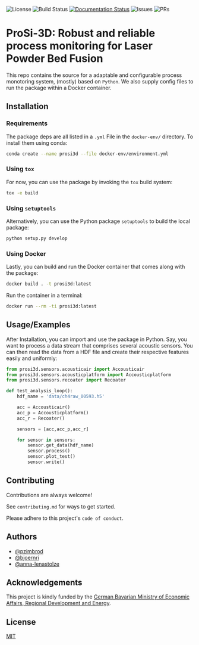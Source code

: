 ![License](https://img.shields.io/github/license/pzimbrod/prosi-3d)
![Build Status](https://img.shields.io/github/workflow/status/pzimbrod/prosi-3d/ProSi-3D)
[![Documentation Status](https://readthedocs.org/projects/prosi-3d/badge/?version=latest)](https://prosi-3d.readthedocs.io/en/latest/?badge=latest)
![Issues](https://img.shields.io/github/issues/pzimbrod/prosi-3d)
![PRs](https://img.shields.io/github/issues-pr/pzimbrod/prosi-3d)

# ProSi-3D: Robust and reliable process monitoring for Laser Powder Bed Fusion

This repo contains the source for a adaptable and configurable process monotoring system, (mostly) based on `Python`.
We also supply config files to run the package within a Docker container.

## Installation

### Requirements

The package deps are all listed in a `.yml` File in the `docker-env/` directory.
To install them using conda:

```bash
conda create --name prosi3d --file docker-env/environment.yml
```

### Using `tox`

For now, you can use the package by invoking the `tox` build system:

```bash
tox -e build
```
### Using `setuptools`

Alternatively, you can use the Python package `setuptools` to build the local package:

```bash
python setup.py develop
```

### Using Docker

Lastly, you can build and run the Docker container that comes along with the package:

```bash
docker build . -t prosi3d:latest
```

Run the container in a terminal:

```bash
docker run --rm -ti prosi3d:latest
```

## Usage/Examples

After Installation, you can import and use the package in Python.
Say, you want to process a data stream that comprises several acoustic sensors.
You can then read the data from a HDF file and create their respective features easily and uniformly:

```python
from prosi3d.sensors.acousticair import Accousticair
from prosi3d.sensors.acousticplatform import Accousticplatform
from prosi3d.sensors.recoater import Recoater

def test_analysis_loop():
    hdf_name = 'data/ch4raw_00593.h5'

    acc = Accousticair()
    acc_p = Accousticplatform()
    acc_r = Recoater()

    sensors = [acc,acc_p,acc_r]

    for sensor in sensors:
        sensor.get_data(hdf_name)
        sensor.process()
        sensor.plot_test()
        sensor.write()
```


## Contributing

Contributions are always welcome!

See `contributing.md` for ways to get started.

Please adhere to this project's `code of conduct`.


## Authors

- [@pzimbrod](https://pzimbrod.github.io)
- [@bjoernri](https://github.com/bjoernri)
- [@anna-lenastolze](https://github.com/anna-lenastolze)


## Acknowledgements

This project is kindly funded by the [German Bavarian Ministry of Economic Affairs, Regional Development and Energy](https://www.stmwi.bayern.de/en/).
## License

[MIT](https://choosealicense.com/licenses/mit/)
